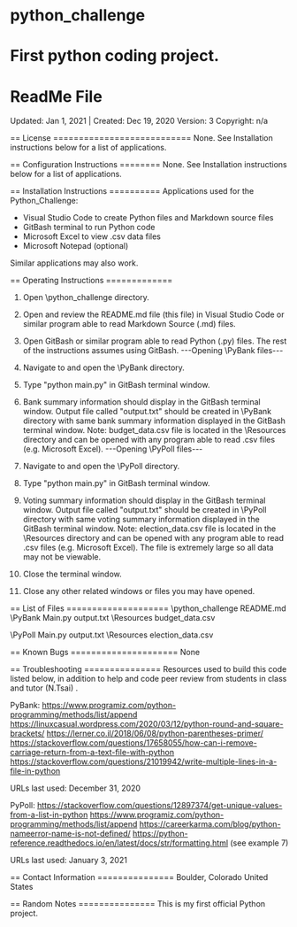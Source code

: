 # python_challenge
First python coding project.
================
ReadMe File
================

Updated: Jan 1, 2021 | Created: Dec 19, 2020
Version: 3
Copyright: n/a

== License ===========================
None. See Installation instructions below for a list of applications.


== Configuration Instructions ========
None. See Installation instructions below for a list of applications.


== Installation Instructions ==========
Applications used for the Python_Challenge:
- Visual Studio Code to create Python files and Markdown source files
- GitBash terminal to run Python code
- Microsoft Excel to view .csv data files
- Microsoft Notepad (optional)

Similar applications may also work.


== Operating Instructions =============
1. Open \python_challenge directory.
2. Open and review the README.md file (this file) in Visual Studio Code or similar program able to read Markdown Source (.md) files.
3. Open GitBash or similar program able to read Python (.py) files.
    The rest of the instructions assumes using GitBash.
---Opening \PyBank files---
3. Navigate to and open the \PyBank directory.
4. Type "python main.py" in GitBash terminal window.
5. Bank summary information should display in the GitBash terminal window. Output file called "output.txt" should be created in \PyBank directory with same bank summary information displayed in the GitBash terminal window.
Note: budget_data.csv file is located in the \Resources directory and can be opened with any program able to read .csv files (e.g. Microsoft Excel).
---Opening \PyPoll files---
6. Navigate to and open the \PyPoll directory.
7. Type "python main.py" in GitBash terminal window.
8. Voting summary information should display in the GitBash terminal window. Output file called "output.txt" should be created in \PyPoll directory with same voting summary information displayed in the GitBash terminal window.
Note: election_data.csv file is located in the \Resources directory and can be opened with any program able to read .csv files (e.g. Microsoft Excel). The file is extremely large so all data may not be viewable.

9. Close the terminal window.
10. Close any other related windows or files you may have opened.


== List of Files ====================
\python_challenge
README.md
\PyBank
    Main.py
    output.txt
    \Resources
        budget_data.csv

\PyPoll
    Main.py
    output.txt
    \Resources
        election_data.csv


== Known Bugs =====================
None


== Troubleshooting ===============
Resources used to build this code listed below, in addition to help and code peer review from students in class and tutor (N.Tsai) .

PyBank:
https://www.programiz.com/python-programming/methods/list/append
https://linuxcasual.wordpress.com/2020/03/12/python-round-and-square-brackets/
https://lerner.co.il/2018/06/08/python-parentheses-primer/
https://stackoverflow.com/questions/17658055/how-can-i-remove-carriage-return-from-a-text-file-with-python
https://stackoverflow.com/questions/21019942/write-multiple-lines-in-a-file-in-python

URLs last used: December 31, 2020

PyPoll:
https://stackoverflow.com/questions/12897374/get-unique-values-from-a-list-in-python
https://www.programiz.com/python-programming/methods/list/append
https://careerkarma.com/blog/python-nameerror-name-is-not-defined/
https://python-reference.readthedocs.io/en/latest/docs/str/formatting.html (see example 7)

URLs last used: January 3, 2021


== Contact Information ===============
Boulder, Colorado   United States


== Random Notes ===============
This is my first official Python project.
